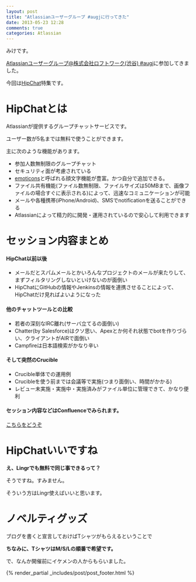 ```yaml
---
layout: post
title: "Atlassianユーザーグループ #augjに行ってきた"
date: 2013-05-23 12:28
comments: true
categories: Atlassian
---
```



みけです。

[Atlassianユーザーグループ@株式会社ロフトワーク(渋谷) #augj](http://www.zusaar.com/event/735003)に参加してきました。

今回は[HipChat](https://www.hipchat.com/)特集です。


HipChatとは
===

Atlassianが提供するグループチャットサービスです。

ユーザー数が5名までは無料で使うことができます。

主に次のような機能があります。

+ 参加人数無制限のグループチャット
+ セキュリティ面が考慮されている
+ [emoticons](http://hipchat-emoticons.nyh.name/)と呼ばれる顔文字機能が豊富。かつ自分で追加できる。
+ ファイル共有機能(ファイル数無制限、ファイルサイズは50MBまで、画像ファイルの場合すぐに表示される)によって、迅速なコミュニケーションが可能
+ メールや各種携帯(iPhone/Android)、SMSでnotificationを送ることができる
+ Atlassianによって精力的に開発・運用されているので安心して利用できます


セッション内容まとめ
===

#### HipChat以前以後

+ メールだとスパムメールとかいろんなプロジェクトのメールが来たりして、まずフィルタリングしないといけないのが面倒い
+ HipChatにGitHubの情報やJenkinsの情報を連携させることによって、HipChatだけ見ればよいようになった

#### 他のチャットツールとの比較

+ 若者の深刻なIRC離れ(サーバ立てるの面倒い)
+ Chatter(by Salesforce)はクソ思い、Apexとか何それ状態でbotを作りづらい、クライアントがAIRで面倒い
+ Campfireは日本語検索がかなり辛い


#### そして突然のCrucible

+ Crucible単体での運用例
+ Crucibleを使う前までは会議等で実施(つまり面倒い、時間がかかる)
+ レビュー未実施・実施中・実施済みがファイル単位に管理できて、かなり便利

#### セッション内容などはConfluenceでみられます。

[こちらをどうぞ](http://confluence.atlassian.co.jp/pages/viewpage.action?pageId=42533669)


HipChatいいですね
===

**え、Lingrでも無料で同じ事できるって？**

そうですね。すみません。

そういう方はLingr使えばいいと思います。


ノベルティグッズ
===

ブログを書くと宣言しておけばTシャツがもらえるということで

**ちなみに、TシャツはM/S/Lの順番で希望です。**

で、<span style="font-decoration : line-through;">なんか開催前にイケメンの人から</span>もらいました。

{% render_partial _includes/post/post_footer.html %}

